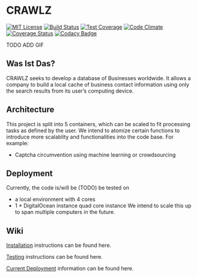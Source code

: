 # CRAWLZ

[![MIT License](https://img.shields.io/npm/l/stack-overflow-copy-paste.svg?style=flat-square)](http://opensource.org/licenses/MIT)
[![Build Status](https://travis-ci.org/CRAWLZSTAGE/infra.svg?branch=master)](https://travis-ci.org/CRAWLZSTAGE/infra)
[![Test Coverage](https://codeclimate.com/github/CRAWLZSTAGE/infra/badges/coverage.svg)](https://codeclimate.com/github/CRAWLZSTAGE/infra/coverage)
[![Code Climate](https://codeclimate.com/github/CRAWLZSTAGE/infra/badges/gpa.svg)](https://codeclimate.com/github/CRAWLZSTAGE/infra)
[![Coverage Status](https://coveralls.io/repos/github/CRAWLZSTAGE/infra/badge.svg?branch=benj)](https://coveralls.io/github/CRAWLZSTAGE/infra?branch=benj)
[![Codacy Badge](https://api.codacy.com/project/badge/Grade/927edd47e2df4a9db9a941c40c0fc470)](https://www.codacy.com/app/jellyjellyrobot/infra?utm_source=github.com&amp;utm_medium=referral&amp;utm_content=CRAWLZSTAGE/infra&amp;utm_campaign=Badge_Grade)


TODO ADD GIF

## Was Ist Das?

CRAWLZ seeks to develop a database of Businesses worldwide. It allows a company to build a local cache of business contact information using only the search results from its user’s computing device.

## Architecture

This project is split into 5 containers, which can be scaled to fit processing tasks as defined by the user. We intend to atomize certain functions to introduce more scalablity and functionalities into the code base. For example: 
- Captcha circumvention using machine learning or crowdsourcing

## Deployment

Currently, the code is/will be (TODO) be tested on
- a local environment with 4 cores
- 1 * DigitalOcean instance quad core instance
We intend to scale this up to span multiple computers in the future.

## Wiki

[Installation](INSTALL.md) instructions can be found here.

[Testing](TESTING.md) instructions can be found here.

[Current Deployment](DEPLOYMENT.md) information can be found here.